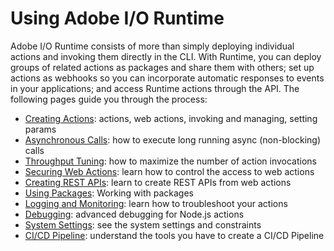 # Using Adobe I/O Runtime

Adobe I/O Runtime consists of more than simply deploying individual actions and invoking them directly in the CLI. With Runtime, you can deploy groups of related actions as packages and share them with others; set up actions as webhooks so you can incorporate automatic responses to events in your applications; and access Runtime actions through the API. The following pages guide you through the process:

* [Creating Actions](creating_actions.md): actions, web actions, invoking and managing, setting params
* [Asynchronous Calls](asynchronous_calls.md): how to execute long running async (non-blocking) calls
* [Throughput Tuning](throughput_tuning.md): how to maximize the number of action invocations
* [Securing Web Actions](securing_web_actions.md): learn how to control the access to web actions
* [Creating REST APIs](creating_rest_apis.md): learn to create REST APIs from web actions
* [Using Packages](using_packages.md): Working with packages
* [Logging and Monitoring](logging_monitoring.md): learn how to troubleshoot your actions
* [Debugging](debugging.md): advanced debugging for Node.js actions
* [System Settings](system_settings.md): see the system settings and constraints 
* [CI/CD Pipeline](ci-cd_pipeline.md): understand the tools you have to create a CI/CD Pipeline
<!-- * [Using Actions with Adobe I/O Events](guides/actions_events.md): learn how to process Adobe I/O events with actions -->